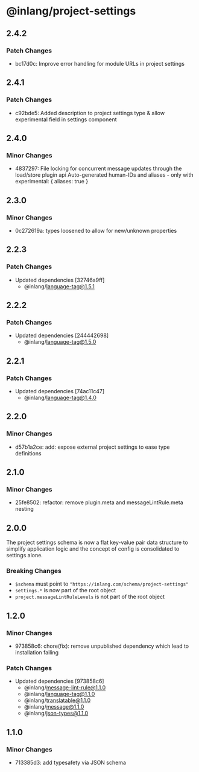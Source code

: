 # @inlang/project-settings

## 2.4.2

### Patch Changes

- bc17d0c: Improve error handling for module URLs in project settings

## 2.4.1

### Patch Changes

- c92bde5: Added description to project settings type & allow experimental field in settings component

## 2.4.0

### Minor Changes

- 4837297: File locking for concurrent message updates through the load/store plugin api
  Auto-generated human-IDs and aliases - only with experimental: { aliases: true }

## 2.3.0

### Minor Changes

- 0c272619a: types loosened to allow for new/unknown properties

## 2.2.3

### Patch Changes

- Updated dependencies [32746a9ff]
  - @inlang/language-tag@1.5.1

## 2.2.2

### Patch Changes

- Updated dependencies [244442698]
  - @inlang/language-tag@1.5.0

## 2.2.1

### Patch Changes

- Updated dependencies [74ac11c47]
  - @inlang/language-tag@1.4.0

## 2.2.0

### Minor Changes

- d57b1a2ce: add: expose external project settings to ease type definitions

## 2.1.0

### Minor Changes

- 25fe8502: refactor: remove plugin.meta and messageLintRule.meta nesting

## 2.0.0

The project settings schema is now a flat key-value pair data structure to simplify application logic and the concept of config is consolidated to settings alone.

### Breaking Changes

- `$schema` must point to `"https://inlang.com/schema/project-settings"`
- `settings.*` is now part of the root object
- `project.messageLintRuleLevels` is not part of the root object

## 1.2.0

### Minor Changes

- 973858c6: chore(fix): remove unpublished dependency which lead to installation failing

### Patch Changes

- Updated dependencies [973858c6]
  - @inlang/message-lint-rule@1.1.0
  - @inlang/language-tag@1.1.0
  - @inlang/translatable@1.1.0
  - @inlang/message@1.1.0
  - @inlang/json-types@1.1.0

## 1.1.0

### Minor Changes

- 713385d3: add typesafety via JSON schema
